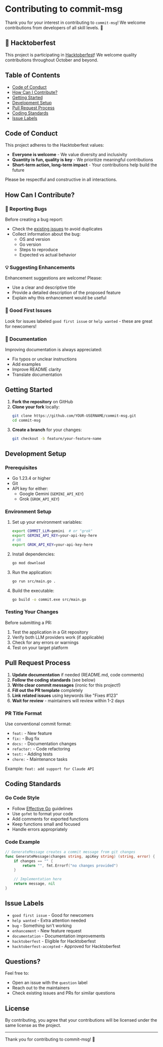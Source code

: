 # Contributing to commit-msg

Thank you for your interest in contributing to `commit-msg`! We welcome contributions from developers of all skill levels. 🎉

## 🎃 Hacktoberfest

This project is participating in [Hacktoberfest](https://hacktoberfest.com)! We welcome quality contributions throughout October and beyond.

## Table of Contents

- [Code of Conduct](#code-of-conduct)
- [How Can I Contribute?](#how-can-i-contribute)
- [Getting Started](#getting-started)
- [Development Setup](#development-setup)
- [Pull Request Process](#pull-request-process)
- [Coding Standards](#coding-standards)
- [Issue Labels](#issue-labels)

## Code of Conduct

This project adheres to the Hacktoberfest values:
- **Everyone is welcome** - We value diversity and inclusivity
- **Quantity is fun, quality is key** - We prioritize meaningful contributions
- **Short-term action, long-term impact** - Your contributions help build the future

Please be respectful and constructive in all interactions.

## How Can I Contribute?

### 🐛 Reporting Bugs

Before creating a bug report:
- Check the [existing issues](https://github.com/dfanso/commit-msg/issues) to avoid duplicates
- Collect information about the bug:
  - OS and version
  - Go version
  - Steps to reproduce
  - Expected vs actual behavior

### 💡 Suggesting Enhancements

Enhancement suggestions are welcome! Please:
- Use a clear and descriptive title
- Provide a detailed description of the proposed feature
- Explain why this enhancement would be useful

### 🔧 Good First Issues

Look for issues labeled `good first issue` or `help wanted` - these are great for newcomers!

### 📝 Documentation

Improving documentation is always appreciated:
- Fix typos or unclear instructions
- Add examples
- Improve README clarity
- Translate documentation

## Getting Started

1. **Fork the repository** on GitHub
2. **Clone your fork** locally:
   ```bash
   git clone https://github.com/YOUR-USERNAME/commit-msg.git
   cd commit-msg
   ```
3. **Create a branch** for your changes:
   ```bash
   git checkout -b feature/your-feature-name
   ```

## Development Setup

### Prerequisites

- Go 1.23.4 or higher
- Git
- API key for either:
  - Google Gemini (`GEMINI_API_KEY`)
  - Grok (`GROK_API_KEY`)

### Environment Setup

1. Set up your environment variables:
   ```bash
   export COMMIT_LLM=gemini  # or "grok"
   export GEMINI_API_KEY=your-api-key-here
   # OR
   export GROK_API_KEY=your-api-key-here
   ```

2. Install dependencies:
   ```bash
   go mod download
   ```

3. Run the application:
   ```bash
   go run src/main.go .
   ```

4. Build the executable:
   ```bash
   go build -o commit.exe src/main.go
   ```

### Testing Your Changes

Before submitting a PR:
1. Test the application in a Git repository
2. Verify both LLM providers work (if applicable)
3. Check for any errors or warnings
4. Test on your target platform

## Pull Request Process

1. **Update documentation** if needed (README.md, code comments)
2. **Follow the coding standards** (see below)
3. **Write clear commit messages** (ironic for this project!)
4. **Fill out the PR template** completely
5. **Link related issues** using keywords like "Fixes #123"
6. **Wait for review** - maintainers will review within 1-2 days

### PR Title Format

Use conventional commit format:
- `feat:` - New feature
- `fix:` - Bug fix
- `docs:` - Documentation changes
- `refactor:` - Code refactoring
- `test:` - Adding tests
- `chore:` - Maintenance tasks

Example: `feat: add support for Claude API`

## Coding Standards

### Go Code Style

- Follow [Effective Go](https://golang.org/doc/effective_go.html) guidelines
- Use `gofmt` to format your code
- Add comments for exported functions
- Keep functions small and focused
- Handle errors appropriately

### Code Example

```go
// GenerateMessage creates a commit message from git changes
func GenerateMessage(changes string, apiKey string) (string, error) {
    if changes == "" {
        return "", fmt.Errorf("no changes provided")
    }
    
    // Implementation here
    return message, nil
}
```

## Issue Labels

- `good first issue` - Good for newcomers
- `help wanted` - Extra attention needed
- `bug` - Something isn't working
- `enhancement` - New feature request
- `documentation` - Documentation improvements
- `hacktoberfest` - Eligible for Hacktoberfest
- `hacktoberfest-accepted` - Approved for Hacktoberfest

## Questions?

Feel free to:
- Open an issue with the `question` label
- Reach out to the maintainers
- Check existing issues and PRs for similar questions

## License

By contributing, you agree that your contributions will be licensed under the same license as the project.

---

Thank you for contributing to commit-msg! 🚀

